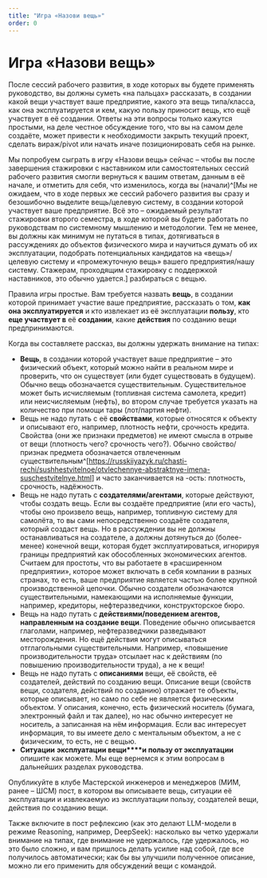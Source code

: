 ```yaml
---
title: "Игра «Назови вещь»"
order: 0
---
```


# Игра «Назови вещь»

После сессий рабочего развития, в ходе которых вы будете применять руководство, вы должны суметь «на пальцах» рассказать, в создании какой вещи участвует ваше предприятие, какого эта вещь типа/класса, как она эксплуатируется и кем, какую пользу приносит вещь, кто ещё участвует в её создании. Ответы на эти вопросы только кажутся простыми, на деле честное обсуждение того, что вы на самом деле создаёте, может привести к необходимости закрыть текущий проект, сделать вираж/pivot или начать иначе позиционировать себя на рынке.

Мы попробуем сыграть в игру «Назови вещь» сейчас – чтобы вы после завершения стажировки с наставником или самостоятельных сессий рабочего развития смогли вернуться к вашим ответам, данным в её начале, и отметить для себя, что изменилось, когда вы (начали)^[Мы не ожидаем, что в ходе первых же сессий рабочего развития вы сразу и безошибочно выделите вещь/целевую систему, в создании которой участвует ваше предприятие. Всё это – ожидаемый результат стажировки второго семестра, в ходе которой вы будете работать по руководствам по системному мышлению и методологии. Тем не менее, вы должны как минимум не путаться в типах, дотягиваться в рассуждениях до объектов физического мира и научиться думать об их эксплуатации, подобрать потенциальных кандидатов на «вещь»/целевую систему и «промежуточную вещь» вашего предприятия/нашу систему. Стажерам, проходящим стажировку с поддержкой наставников, это обычно удается.] разбираться с вещью.

Правила игры простые. Вам требуется назвать **вещь**, в создании которой принимает участие ваше предприятие, рассказать о том, **как она эксплуатируется** и кто извлекает из её эксплуатации **пользу**, кто **еще участвует в** её **создании**, какие **действия** по созданию вещи предпринимаются.

Когда вы составляете рассказ, вы должны удержать внимание на типах:

* **Вещь**, в создании которой участвует ваше предприятие – это физический объект, который можно найти в реальном мире и проверить, что он существует (или будет существовать в будущем).
  Обычно вещь обозначается существительным. Существительное может быть исчисляемым (топливная система самолета, кредит) или неисчисляемым (нефть), во втором случае требуется указать на количество при помощи тары (лот/партия нефти).
* Вещь не надо путать с её **свойствами**, которые относятся к объекту и описывают его, например, плотность нефти, срочность кредита. Свойства (они же признаки предметов) не имеют смысла в отрыве от вещи (плотность чего? срочность чего?). Обычно свойство/признак предмета обозначается отвлеченным существительным^[<https://russkiiyazyk.ru/chasti-rechi/sushhestvitelnoe/otvlechennye-abstraktnye-imena-suschestvitelnye.html>] и часто заканчивается на -ость: плотность, срочность, надёжность.
* Вещь не надо путать с **создателями/агентами**, которые действуют, чтобы создать вещь. Если вы создаёте предприятие (или его часть), чтобы оно произвело вещь, например, топливную систему для самолёта, то вы сами непосредственно создаёте создателя, который создаст вещь. Но в рассуждении вы не должны останавливаться на создателе, а должны дотянуться до (более-менее) конечной вещи, которая будет эксплуатироваться, игнорируя границы предприятий как обособленных экономических агентов.
  Считаем для простоты, что вы работаете в «расширенном предприятии», которое может включать в себя компании в разных странах, то есть, ваше предприятие является частью более крупной производственной цепочки.
  Обычно создатели обозначаются существительными, намекающими на исполняемые функции, например, кредиторы, нефтеразведчики, конструкторское бюро.
* Вещь на надо путать с **действиями/поведением агентов, направленным на создание вещи**. Поведение обычно описывается глаголами, например, нефтеразведчики разведывают месторождения. Но ещё действия могут описываться отглагольными существительными. Например, «повышение производительности труда» отсылает нас к действиям (по повышению производительности труда), а не к вещи!
* Вещь не надо путать с **описаниями** вещи, её свойств, её создателей, действий по созданию вещи. Описание вещи (свойств вещи, создателя, действий по созданию) отражает те объекты, которые описывает, но само по себе не является физическим объектом. У описания, конечно, есть физический носитель (бумага, электронный файл и так далее), но нас обычно интересует не носитель, а записанная на нём информация. Если вас интересует информация, то вы имеете дело с ментальным объектом, а не с физическим, то есть, не с вещью.
* **Ситуации** **эксплуатации вещи****и пользу от эксплуатации** опишите как можете. Мы еще вернемся к этим вопросам в дальнейших разделах руководства.

Опубликуйте в клубе Мастерской инженеров и менеджеров (МИМ, ранее – ШСМ) пост, в котором вы описываете вещь, ситуации её эксплуатации и извлекаемую из эксплуатации пользу, создателей вещи, действия по созданию вещи.

Также включите в пост рефлексию (как это делают LLM-модели в режиме Reasoning, например, DeepSeek): насколько вы четко удержали внимание на типах, где внимание не удержалось, где удержалось, но это было сложно, и вам пришлось делать усилие над собой, где все получилось автоматически; как бы вы улучшили полученное описание, можно ли его применить для обсуждений вещи с командой.